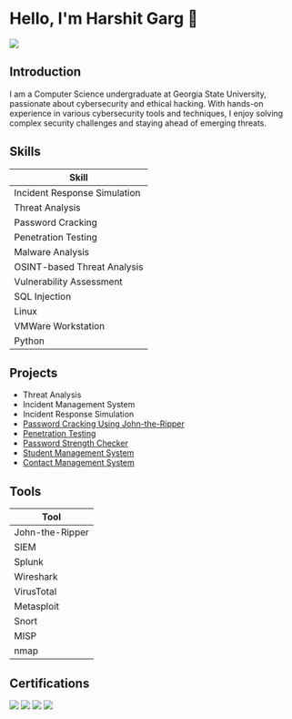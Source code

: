 # Hello, I'm Harshit Garg 👋
<a href="https://linkedin.com/in/harshitgarg-cs/"><img src="https://img.shields.io/badge/-LinkedIn-0072b1?&style=for-the-badge&logo=linkedin&logoColor=white" /></a>

## Introduction

I am a Computer Science undergraduate at Georgia State University, passionate about cybersecurity and ethical hacking. With hands-on experience in various cybersecurity tools and techniques, I enjoy solving complex security challenges and staying ahead of emerging threats.

## Skills

| Skill                        |              
|------------------------------|
| Incident Response Simulation |             
| Threat Analysis              |            
| Password Cracking            |
| Penetration Testing          |                 
| Malware Analysis             |               
| OSINT-based Threat Analysis  |                
| Vulnerability Assessment     |  
| SQL Injection                |
| Linux                        |
| VMWare Workstation           |
| Python                       |

## Projects
- Threat Analysis
- Incident Management System
- Incident Response Simulation
- <a href="https://docs.google.com/document/d/1WOtywC39sUnbdDrjHDmYeFoL-qaLX-RLKBq2I-OKPMs/edit?usp=sharing">Password Cracking Using John-the-Ripper</a>
- <a href="https://docs.google.com/document/d/1USAkCNY12xa52qxT4PKNKjPc9a2BSeKEb9DjTNLIogo/edit?usp=sharing">Penetration Testing</a>
- <a href="https://github.com/harshitgarg-cs/Password-Strength-Checker">Password Strength Checker</a>
- <a href="https://github.com/harshitgarg-cs/Student-Management-System">Student Management System</a>
- <a href="https://github.com/harshitgarg-cs/Contact-Management-System">Contact Management System</a>

## Tools
| Tool                    |
|-------------------------|
| John-the-Ripper         |
| SIEM                    |
| Splunk                  |
| Wireshark               |
| VirusTotal              |
| Metasploit              |
| Snort                   |
| MISP                    |
| nmap                    |

## Certifications

<div>
<img src="https://img.shields.io/badge/-CodePath%20CYB%20101-04c385?&style=for-the-badge" />  
<img src="https://img.shields.io/badge/-CodePath%20CYB%20102-04c385?&style=for-the-badge" />  
<img src="https://img.shields.io/badge/-Mastercard%20Cybersecurity%20Job%20Simulation-ff6000?&style=for-the-badge" />  
<img src="https://img.shields.io/badge/-Tata%20Group%20Cybersecurity%20Analyst%20Job%20Simulation-ffffff?&style=for-the-badge" />  
</div>
